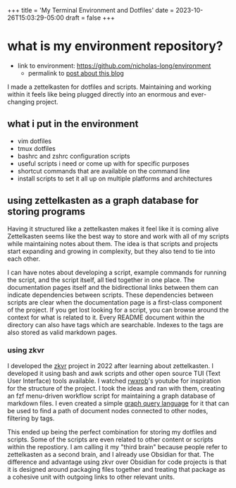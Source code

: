 +++
title = 'My Terminal Environment and Dotfiles'
date = 2023-10-26T15:03:29-05:00
draft = false
+++

# what is my environment repository?

- link to environment: https://github.com/nicholas-long/environment
  - permalink to [post about this blog](https://github.com/nicholas-long/environment/tree/main/zet/20231025215645)

I made a zettelkasten for dotfiles and scripts.
Maintaining and working within it feels like being plugged directly into an enormous and ever-changing project.

## what i put in the environment
- vim dotfiles
- tmux dotfiles
- bashrc and zshrc configuration scripts
- useful scripts i need or come up with for specific purposes
- shortcut commands that are available on the command line
- install scripts to set it all up on multiple platforms and architectures

## using zettelkasten as a graph database for storing programs

Having it structured like a zettelkasten makes it feel like it is coming alive
Zettelkasten seems like the best way to store and work with all of my scripts while maintaining notes about them.
The idea is that scripts and projects start expanding and growing in complexity, but they also tend to tie into each other.

I can have notes about developing a script, example commands for running the script, and the script itself, all tied together in one place.
The documentation pages itself and the bidirectional links between them can indicate dependencies between scripts.
These dependencies between scripts are clear when the documentation page is a first-class component of the project.
If you get lost looking for a script, you can browse around the context for what is related to it.
Every README document within the directory can also have tags which are searchable. Indexes to the tags are also stored as valid markdown pages.

### using zkvr
I developed the [zkvr](https://github.com/nicholas-long/zkvr) project in 2022 after learning about zettelkasten.
I developed it using bash and awk scripts and other open source TUI (Text User Interface) tools available.
I watched [rwxrob](https://github.com/rwxrob)'s youtube for inspiration for the structure of the project.
I took the ideas and ran with them, creating an fzf menu-driven workflow script for maintaining a graph database of markdown files.
I even created a simple [graph query language](https://github.com/nicholas-long/zkvr/blob/main/zet/20221013221136/README.md) for it that can be used to find a path of document nodes connected to other nodes, filtering by tags.

This ended up being the perfect combination for storing my dotfiles and scripts.
Some of the scripts are even related to other content or scripts within the repostiory.
I am calling it my "third brain" because people refer to zettelkasten as a second brain, and I already use Obsidian for that.
The difference and advantage using zkvr over Obsidian for code projects is that it is designed around packaging files together and treating that package as a cohesive unit with outgoing links to other relevant units.


